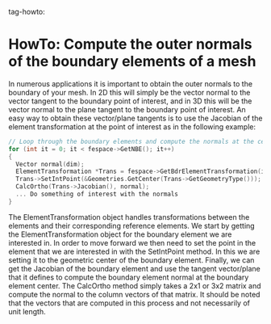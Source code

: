 tag-howto:

# HowTo:  Compute the outer normals of the boundary elements of a mesh

In numerous applications it is important to obtain the outer normals to the boundary of your
mesh.  In 2D this will simply be the vector normal to the vector tangent to the boundary point
of interest, and in 3D this will be the vector normal to the plane tangent to the boundary
point of interest.  An easy way to obtain these vector/plane tangents is to use the Jacobian
of the element transformation at the point of interest as in the following example:

```c++
// Loop through the boundary elements and compute the normals at the centers of those elements
for (int it = 0; it < fespace->GetNBE(); it++)
{
  Vector normal(dim);
  ElementTransformation *Trans = fespace->GetBdrElementTransformation(it);
  Trans->SetIntPoint(&Geometries.GetCenter(Trans->GetGeometryType()));
  CalcOrtho(Trans->Jacobian(), normal);
  ... Do something of interest with the normals
}
```

The ElementTransformation object handles transformations between the elements and their
corresponding reference elements.  We start by getting the ElementTransformation object
for the boundary element we are interested in.  In order to move forward we then need to
set the point in the element that we are interested in with the SetIntPoint method.  In this
we are setting it to the geometric center of the boundary element.  Finally, we can get the
Jacobian of the boundary element and use the tangent vector/plane that it defines to compute
the boundary element normal at the boundary element center.  The CalcOrtho method simply takes
a 2x1 or 3x2 matrix and compute the normal to the column vectors of that matrix.  It should
be noted that the vectors that are computed in this process and not necessarily of unit
length.
